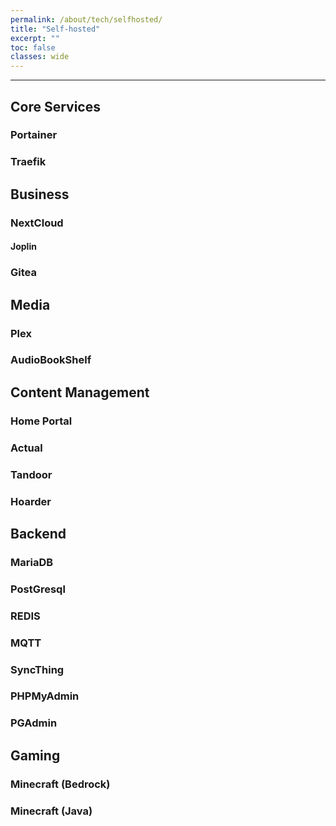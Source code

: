 ```yaml
---
permalink: /about/tech/selfhosted/
title: "Self-hosted"
excerpt: ""
toc: false
classes: wide
---
```


---

## Core Services

### Portainer

### Traefik

## Business

### NextCloud

#### Joplin

### Gitea

## Media

### Plex

### AudioBookShelf

## Content Management

### Home Portal

### Actual

### Tandoor

### Hoarder

## Backend

### MariaDB

### PostGresql

### REDIS

### MQTT

### SyncThing

### PHPMyAdmin

### PGAdmin

## Gaming

### Minecraft (Bedrock)

### Minecraft (Java)
